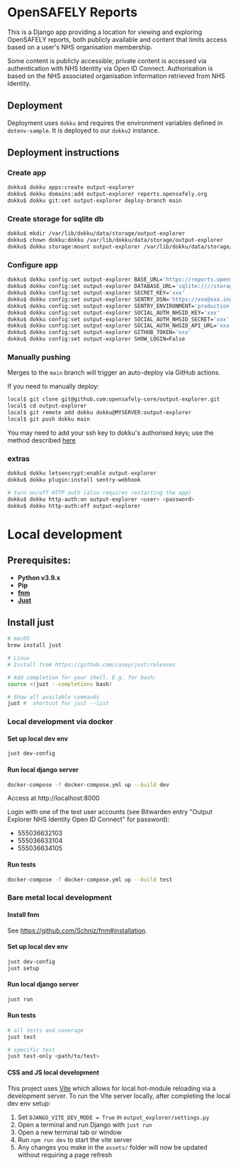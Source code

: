 # OpenSAFELY Reports

This is a Django app providing a location for viewing and exploring OpenSAFELY reports, both publicly available and content that limits access based on a user's NHS organisation membership.

Some content is publicly accessible; private content is accessed via authentication with NHS Identity via Open ID Connect. Authorisation is based on the NHS associated organisation information retrieved from NHS Identity.

## Deployment

Deployment uses `dokku` and requires the environment variables defined in `dotenv-sample`.
It is deployed to our `dokku2` instance.

## Deployment instructions

### Create app

```sh
dokku$ dokku apps:create output-explorer
dokku$ dokku domains:add output-explorer reports.opensafely.org
dokku$ dokku git:set output-explorer deploy-branch main
```

### Create storage for sqlite db

```sh
dokku$ mkdir /var/lib/dokku/data/storage/output-explorer
dokku$ chown dokku:dokku /var/lib/dokku/data/storage/output-explorer
dokku$ dokku storage:mount output-explorer /var/lib/dokku/data/storage/output-explorer/:/storage
```

### Configure app

```sh
dokku$ dokku config:set output-explorer BASE_URL='https://reports.opensafely.org'
dokku$ dokku config:set output-explorer DATABASE_URL='sqlite:////storage/db.sqlite3'
dokku$ dokku config:set output-explorer SECRET_KEY='xxx'
dokku$ dokku config:set output-explorer SENTRY_DSN='https://xxx@xxx.ingest.sentry.io/xxx'
dokku$ dokku config:set output-explorer SENTRY_ENVIRONMENT='production'
dokku$ dokku config:set output-explorer SOCIAL_AUTH_NHSID_KEY='xxx'
dokku$ dokku config:set output-explorer SOCIAL_AUTH_NHSID_SECRET='xxx'
dokku$ dokku config:set output-explorer SOCIAL_AUTH_NHSID_API_URL='xxx'
dokku$ dokku config:set output-explorer GITHUB_TOKEN='xxx'
dokku$ dokku config:set output-explorer SHOW_LOGIN=False
```


### Manually pushing

Merges to the `main` branch will trigger an auto-deploy via GitHub actions.

If you need to manually deploy:

```sh
local$ git clone git@github.com:opensafely-core/output-explorer.git
local$ cd output-explorer
local$ git remote add dokku dokku@MYSERVER:output-explorer
local$ git push dokku main
```

You may need to add your ssh key to dokku's authorised keys; use the method described [here](https://dokku.com/docs/deployment/user-management/)

### extras

```sh
dokku$ dokku letsencrypt:enable output-explorer
dokku$ dokku plugin:install sentry-webhook

# turn on/off HTTP auth (also requires restarting the app)
dokku$ dokku http-auth:on output-explorer <user> <password>
dokku$ dokku http-auth:off output-explorer
```

# Local development

## Prerequisites:

- **Python v3.9.x**
- **Pip**
- **[fnm](#install-fnm)**
- **[Just](#install-just)**

## Install just

```sh
# macOS
brew install just

# Linux
# Install from https://github.com/casey/just/releases

# Add completion for your shell. E.g. for bash:
source <(just --completions bash)

# Show all available commands
just #  shortcut for just --list
```

### Local development via docker

#### Set up local dev env
```sh
just dev-config
```

#### Run local django server
```sh
docker-compose -f docker-compose.yml up --build dev
```

Access at http://localhost:8000

Login with one of the test user accounts (see Bitwarden entry "Output Explorer NHS Identity Open ID Connect" for password):

- 555036632103
- 555036633104
- 555036634105


#### Run tests
```sh
docker-compose -f docker-compose.yml up --build test
```


### Bare metal local development

#### Install fnm

See https://github.com/Schniz/fnm#installation.


#### Set up local dev env

```sh
just dev-config
just setup
```

#### Run local django server

```sh
just run
```

#### Run tests

```sh
# all tests and coverage
just test

# specific test
just test-only <path/to/test>
```

#### CSS and JS local development

This project uses [Vite](https://vitejs.dev/) which allows for local hot-module reloading via a development server. To run the Vite server locally, after completing the local dev env setup:

1. Set `DJANGO_VITE_DEV_MODE = True` in `output_explorer/settings.py`
2. Open a terminal and run Django with `just run`
3. Open a new terminal tab or window
4. Run `npm run dev` to start the vite server
5. Any changes you make in the `assets/` folder will now be updated without requiring a page refresh

